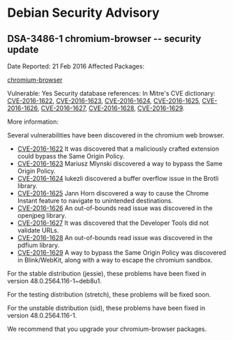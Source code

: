 
Debian Security Advisory
========================


DSA-3486-1 chromium-browser -- security update
----------------------------------------------



Date Reported:
21 Feb 2016
Affected Packages:

[chromium-browser](https://packages.debian.org/src:chromium-browser)

Vulnerable:
Yes
Security database references:
In Mitre's CVE dictionary: [CVE-2016-1622](https://security-tracker.debian.org/tracker/CVE-2016-1622), [CVE-2016-1623](https://security-tracker.debian.org/tracker/CVE-2016-1623), [CVE-2016-1624](https://security-tracker.debian.org/tracker/CVE-2016-1624), [CVE-2016-1625](https://security-tracker.debian.org/tracker/CVE-2016-1625), [CVE-2016-1626](https://security-tracker.debian.org/tracker/CVE-2016-1626), [CVE-2016-1627](https://security-tracker.debian.org/tracker/CVE-2016-1627), [CVE-2016-1628](https://security-tracker.debian.org/tracker/CVE-2016-1628), [CVE-2016-1629](https://security-tracker.debian.org/tracker/CVE-2016-1629).  

More information:

Several vulnerabilities have been discovered in the chromium web browser.


* [CVE-2016-1622](https://security-tracker.debian.org/tracker/CVE-2016-1622)
It was discovered that a maliciously crafted extension could bypass
 the Same Origin Policy.
* [CVE-2016-1623](https://security-tracker.debian.org/tracker/CVE-2016-1623)
Mariusz Mlynski discovered a way to bypass the Same Origin Policy.
* [CVE-2016-1624](https://security-tracker.debian.org/tracker/CVE-2016-1624)
lukezli discovered a buffer overflow issue in the Brotli library.
* [CVE-2016-1625](https://security-tracker.debian.org/tracker/CVE-2016-1625)
Jann Horn discovered a way to cause the Chrome Instant feature to
 navigate to unintended destinations.
* [CVE-2016-1626](https://security-tracker.debian.org/tracker/CVE-2016-1626)
An out-of-bounds read issue was discovered in the openjpeg library.
* [CVE-2016-1627](https://security-tracker.debian.org/tracker/CVE-2016-1627)
It was discovered that the Developer Tools did not validate URLs.
* [CVE-2016-1628](https://security-tracker.debian.org/tracker/CVE-2016-1628)
An out-of-bounds read issue was discovered in the pdfium library.
* [CVE-2016-1629](https://security-tracker.debian.org/tracker/CVE-2016-1629)
A way to bypass the Same Origin Policy was discovered in Blink/WebKit,
 along with a way to escape the chromium sandbox.


For the stable distribution (jessie), these problems have been fixed in
version 48.0.2564.116-1~deb8u1.


For the testing distribution (stretch), these problems will be fixed soon.


For the unstable distribution (sid), these problems have been fixed in
version 48.0.2564.116-1.


We recommend that you upgrade your chromium-browser packages.






